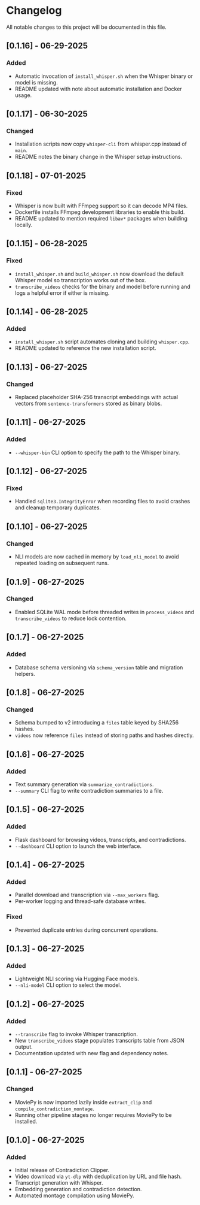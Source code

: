 # Changelog

All notable changes to this project will be documented in this file.

## [0.1.16] - 06-29-2025
### Added
- Automatic invocation of `install_whisper.sh` when the Whisper binary or model
  is missing.
- README updated with note about automatic installation and Docker usage.

## [0.1.17] - 06-30-2025
### Changed
- Installation scripts now copy `whisper-cli` from whisper.cpp instead of `main`.
- README notes the binary change in the Whisper setup instructions.

## [0.1.18] - 07-01-2025
### Fixed
- Whisper is now built with FFmpeg support so it can decode MP4 files.
- Dockerfile installs FFmpeg development libraries to enable this build.
- README updated to mention required `libav*` packages when building locally.

## [0.1.15] - 06-28-2025
### Fixed
- `install_whisper.sh` and `build_whisper.sh` now download the default
  Whisper model so transcription works out of the box.
- `transcribe_videos` checks for the binary and model before running and
  logs a helpful error if either is missing.

## [0.1.14] - 06-28-2025
### Added
- `install_whisper.sh` script automates cloning and building `whisper.cpp`.
- README updated to reference the new installation script.

## [0.1.13] - 06-27-2025
### Changed
- Replaced placeholder SHA-256 transcript embeddings with actual vectors from
  `sentence-transformers` stored as binary blobs.

## [0.1.11] - 06-27-2025
### Added
- `--whisper-bin` CLI option to specify the path to the Whisper binary.

## [0.1.12] - 06-27-2025
### Fixed
- Handled `sqlite3.IntegrityError` when recording files to avoid crashes and
  cleanup temporary duplicates.

## [0.1.10] - 06-27-2025
### Changed
- NLI models are now cached in memory by `load_nli_model` to avoid repeated
  loading on subsequent runs.

## [0.1.9] - 06-27-2025
### Changed
- Enabled SQLite WAL mode before threaded writes in `process_videos` and `transcribe_videos` to reduce lock contention.

## [0.1.7] - 06-27-2025
### Added
- Database schema versioning via `schema_version` table and migration helpers.

## [0.1.8] - 06-27-2025
### Changed
- Schema bumped to v2 introducing a `files` table keyed by SHA256 hashes.
- `videos` now reference `files` instead of storing paths and hashes directly.

## [0.1.6] - 06-27-2025
### Added
- Text summary generation via `summarize_contradictions`.
- `--summary` CLI flag to write contradiction summaries to a file.

## [0.1.5] - 06-27-2025
### Added
- Flask dashboard for browsing videos, transcripts, and contradictions.
- `--dashboard` CLI option to launch the web interface.

## [0.1.4] - 06-27-2025
### Added
- Parallel download and transcription via `--max_workers` flag.
- Per-worker logging and thread-safe database writes.
### Fixed
- Prevented duplicate entries during concurrent operations.

## [0.1.3] - 06-27-2025
### Added
- Lightweight NLI scoring via Hugging Face models.
- `--nli-model` CLI option to select the model.

## [0.1.2] - 06-27-2025
### Added
- `--transcribe` flag to invoke Whisper transcription.
- New `transcribe_videos` stage populates transcripts table from JSON output.
- Documentation updated with new flag and dependency notes.

## [0.1.1] - 06-27-2025
### Changed
- MoviePy is now imported lazily inside `extract_clip` and `compile_contradiction_montage`.
- Running other pipeline stages no longer requires MoviePy to be installed.

## [0.1.0] - 06-27-2025
### Added
- Initial release of Contradiction Clipper.
- Video download via `yt-dlp` with deduplication by URL and file hash.
- Transcript generation with Whisper.
- Embedding generation and contradiction detection.
- Automated montage compilation using MoviePy.

